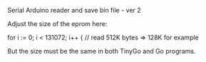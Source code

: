 Serial Arduino reader and save bin file - ver 2 

Adjust the size of the eprom here:

for i := 0; i < 131072; i++ { // read 512K bytes  => 128K for example

But the size must be the same in both TinyGo and Go programs.






